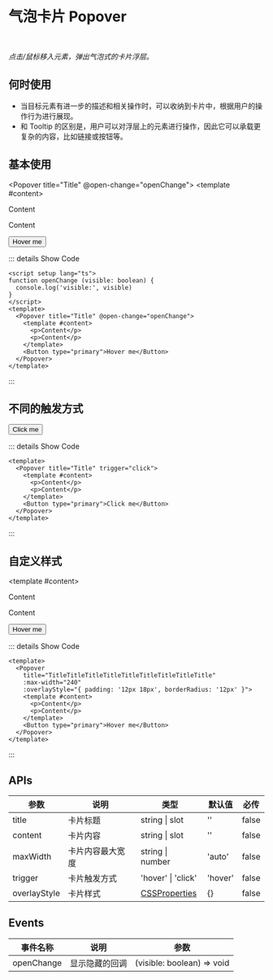 # 气泡卡片 Popover

<BackTop />
<Watermark fullscreen content="Vue Amazing UI" />

<br/>

*点击/鼠标移入元素，弹出气泡式的卡片浮层。*

## 何时使用

- 当目标元素有进一步的描述和相关操作时，可以收纳到卡片中，根据用户的操作行为进行展现。
- 和 Tooltip 的区别是，用户可以对浮层上的元素进行操作，因此它可以承载更复杂的内容，比如链接或按钮等。

<script setup lang="ts">
function openChange (visible: boolean) {
  console.log('visible:', visible)
}
</script>

## 基本使用

<Popover title="Title" @open-change="openChange">
  <template #content>
    <p>Content</p>
    <p>Content</p>
  </template>
  <Button type="primary">Hover me</Button>
</Popover>

::: details Show Code

```vue
<script setup lang="ts">
function openChange (visible: boolean) {
  console.log('visible:', visible)
}
</script>
<template>
  <Popover title="Title" @open-change="openChange">
    <template #content>
      <p>Content</p>
      <p>Content</p>
    </template>
    <Button type="primary">Hover me</Button>
  </Popover>
</template>
```

:::

## 不同的触发方式

<Popover title="Title" trigger="click">
  <template #content>
    <p>Content</p>
    <p>Content</p>
  </template>
  <Button type="primary">Click me</Button>
</Popover>

::: details Show Code

```vue
<template>
  <Popover title="Title" trigger="click">
    <template #content>
      <p>Content</p>
      <p>Content</p>
    </template>
    <Button type="primary">Click me</Button>
  </Popover>
</template>
```

:::

## 自定义样式

<Popover
  title="TitleTitleTitleTitleTitleTitleTitleTitleTitle"
  :max-width="240"
  :overlayStyle="{ padding: '12px 18px', borderRadius: '12px' }">
  <template #content>
    <p>Content</p>
    <p>Content</p>
  </template>
  <Button type="primary">Hover me</Button>
</Popover>

::: details Show Code

```vue
<template>
  <Popover
    title="TitleTitleTitleTitleTitleTitleTitleTitleTitle"
    :max-width="240"
    :overlayStyle="{ padding: '12px 18px', borderRadius: '12px' }">
    <template #content>
      <p>Content</p>
      <p>Content</p>
    </template>
    <Button type="primary">Hover me</Button>
  </Popover>
</template>
```

:::

## APIs

参数 | 说明 | 类型 | 默认值 | 必传
-- | -- | -- | -- | --
title | 卡片标题 | string &#124; slot | '' | false
content | 卡片内容 | string &#124; slot | '' | false
maxWidth | 卡片内容最大宽度 | string &#124; number | 'auto' | false
trigger | 卡片触发方式 | 'hover' &#124; 'click' | 'hover' | false
overlayStyle | 卡片样式 | [CSSProperties](https://cn.vuejs.org/api/utility-types.html#cssproperties) | {} | false

## Events

事件名称 | 说明 | 参数
-- | -- | --
openChange | 显示隐藏的回调 | (visible: boolean) => void
